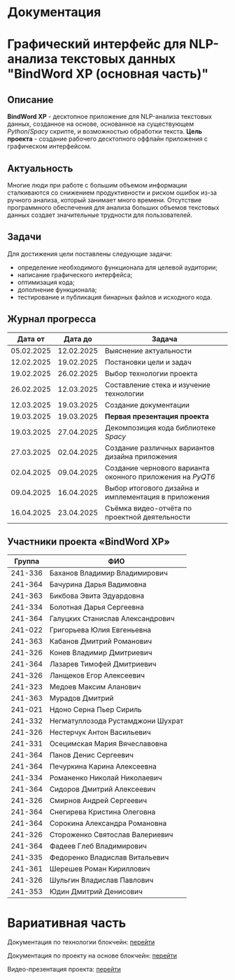 # Документация

# Графический интерфейс для NLP-анализа текстовых данных "BindWord XP (основная часть)"

## Описание
**BindWord XP** - десктопное приложение для NLP-анализа текстовых данных, созданное на основе, основанное на существующем *Python*/*Spacy* скрипте, и возможностью обработки текста.
**Цель проекта** - создание рабочего десктопного оффлайн приложения с графическом интерфейсом.
## Актуальность
Многие люди при работе с большим объемом информации сталкиваются со снижением продуктивности и риском ошибок из-за ручного анализа, который занимает много времени. Отсутствие программного обеспечения для анализа больших объемов текстовых данных создает значительные трудности для пользователей.
## Задачи
Для достижения цели поставлены следующие задачи:
- определение необходимого функционала для целевой аудитории;
- написание графического интерфейса;
- оптимизация кода;
- дополнение функционала;
- тестирование и публикация бинарных файлов и исходного кода.
## Журнал прогресса

| Дата от    | Дата до    | Задача                                                     |
| ---------- | ---------- | ---------------------------------------------------------- |
| 05.02.2025 | 12.02.2025 | Выяснение актуальности                                     |
| 12.02.2025 | 19.02.2025 | Постановки цели и задач                                    |
| 19.02.2025 | 26.02.2025 | Выбор технологии проекта                                   |
| 26.02.2025 | 12.03.2025 | Составление стека и изучение технологии                    |
| 12.03.2025 | 19.03.2025 | Создание документации                                      |
| 19.03.2025 | 19.03.2025 | **Первая презентация проекта**                             |
| 19.03.2025 | 27.04.2025 | Декомпозиция кода библиотеке *Spacy*                       |
| 27.03.2025 | 02.04.2025 | Создание различных вариантов дизайна приложения            |
| 02.04.2025 | 09.04.2025 | Создание чернового варианта оконного приложения на *PyQT6* |
| 09.04.2025 | 16.04.2025 | Выбор итогового дизайна и имплементация в приложения       |
| 16.04.2025 | 23.04.2025 | Съёмка видео-отчёта по проектной деятельности              |

## Участники проекта «BindWord XP»

| Группа   | ФИО                                      |
|----------|------------------------------------------|
| 241-336  | Баханов Владимир Владимирович            |
| 241-364  | Бачурина Дарья Вадимовна                 |
| 241-363  | Бикбова Эвита Эдуардовна                 |
| 241-334  | Болотная Дарья Сергеевна                 |
| 241-364  | Галуцких Станислав Александрович         |
| 241-022  | Григорьева Юлия Евгеньевна               |
| 241-363  | Кабанов Дмитрий Романович                |
| 241-326  | Конев Владимир Дмитриевич                |
| 241-364  | Лазарев Тимофей Дмитриевич               |
| 241-326  | Ланщеков Егор Алексеевич                 |
| 241-323  | Медоев Максим Аланович                   |
| 241-363  | Мурадов Дмитрий                          |
| 241-021  | Ндоно Серна Пьер Сириль                  |
| 241-332  | Негматуллозода Рустамджони Шухрат        |
| 241-326  | Нестерчук Антон Васильевич               |
| 241-331  | Осецимская Мария Вячеславовна            |
| 241-364  | Панов Денис Сергеевич                    |
| 241-364  | Печуркина Карина Алексеевна              |
| 241-334  | Романенко Николай Николаевич             |
| 241-364  | Сидоров Дмитрий Алексеевич               |
| 241-326  | Смирнов Андрей Сергеевич                 |
| 241-364  | Снегирева Кристина Олеговна              |
| 241-364  | Сорокина Александра Романовна            |
| 241-326  | Стороженко Святослав Валериевич          |
| 241-364  | Фадеев Глеб Владимирович                 |
| 241-335  | Федоренко Владислав Витальевич           |
| 241-361  | Шерешев Роман Кириллович                 |
| 241-326  | Шульгин Владислав Павлович               |
| 241-353  | Юдин Дмитрий Денисович                   |

# Вариативная часть

Документация по технологии блокчейн: [перейти](technology.md)

Документация по проекту на основе блокчейн: [перейти](project_guide.md)

Видео-презентация проекта: [перейти](https://drive.google.com/file/d/1lZ9Z_hgRFdXMvrL1P1d3HQBvOYbdY0Xg/view?usp=sharing)
